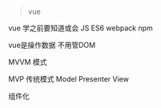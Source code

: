 > vue 

vue 学之前要知道或会 JS ES6 webpack npm 

vue是操作数据 不用管DOM

MVVM 模式

MVP 传统模式 Model Presenter View

组件化

